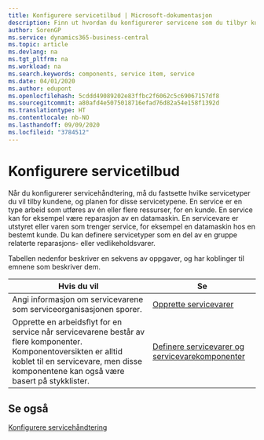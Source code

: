 ```yaml
---
title: Konfigurere servicetilbud | Microsoft-dokumentasjon
description: Finn ut hvordan du konfigurerer servicene som du tilbyr kundene.
author: SorenGP
ms.service: dynamics365-business-central
ms.topic: article
ms.devlang: na
ms.tgt_pltfrm: na
ms.workload: na
ms.search.keywords: components, service item, service
ms.date: 04/01/2020
ms.author: edupont
ms.openlocfilehash: 5cddd49089202e83ffbc2f6062c5c69067157df8
ms.sourcegitcommit: a80afd4e5075018716efad76d82a54e158f1392d
ms.translationtype: HT
ms.contentlocale: nb-NO
ms.lasthandoff: 09/09/2020
ms.locfileid: "3784512"
---
```

# <a name="set-up-service-offerings"></a>Konfigurere servicetilbud
Når du konfigurerer servicehåndtering, må du fastsette hvilke servicetyper du vil tilby kundene, og planen for disse servicetypene. En service er en type arbeid som utføres av én eller flere ressurser, for en kunde. En service kan for eksempel være reparasjon av en datamaskin. En servicevare er utstyret eller varen som trenger service, for eksempel en datamaskin hos en bestemt kunde. Du kan definere servicetyper som en del av en gruppe relaterte reparasjons- eller vedlikeholdsvarer.  
  
Tabellen nedenfor beskriver en sekvens av oppgaver, og har koblinger til emnene som beskriver dem.  
  
|**Hvis du vil**|**Se**|  
|------------|-------------|  
|Angi informasjon om servicevarene som serviceorganisasjonen sporer.|[Opprette servicevarer](service-how-to-create-service-items.md)|  
|Opprette en arbeidsflyt for en service når servicevarene består av flere komponenter. Komponentoversikten er alltid koblet til en servicevare, men disse komponentene kan også være basert på stykklister.|[Definere servicevarer og servicevarekomponenter](service-how-setup-service-items.md)|  
  
## <a name="see-also"></a>Se også  
[Konfigurere servicehåndtering](service-setup-service.md)   